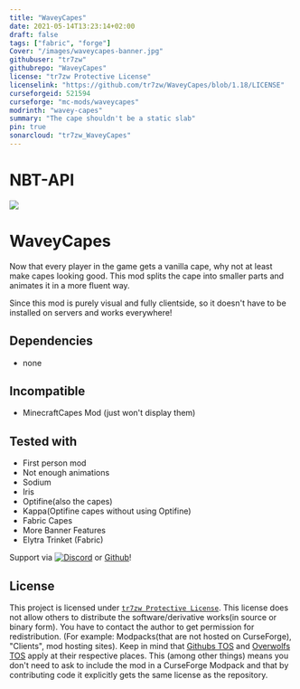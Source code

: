 ```yaml
---
title: "WaveyCapes"
date: 2021-05-14T13:23:14+02:00
draft: false
tags: ["fabric", "forge"]
Cover: "/images/waveycapes-banner.jpg"
githubuser: "tr7zw"
githubrepo: "WaveyCapes"
license: "tr7zw Protective License"
licenselink: "https://github.com/tr7zw/WaveyCapes/blob/1.18/LICENSE"
curseforgeid: 521594
curseforge: "mc-mods/waveycapes"
modrinth: "wavey-capes"
summary: "The cape shouldn't be a static slab"
pin: true
sonarcloud: "tr7zw_WaveyCapes"
---
```

# NBT-API

![](https://tr7zw.dev/curse/waveycapes-banner.jpg)

# WaveyCapes

Now that every player in the game gets a vanilla cape, why not at least make capes looking good. This mod splits the cape into smaller parts and animates it in a more fluent way.

Since this mod is purely visual and fully clientside, so it doesn't have to be installed on servers and works everywhere!

## Dependencies

- none

## Incompatible

- MinecraftCapes Mod (just won't display them)

## Tested with

- First person mod
- Not enough animations
- Sodium
- Iris
- Optifine(also the capes)
- Kappa(Optifine capes without using Optifine)
- Fabric Capes
- More Banner Features
- Elytra Trinket (Fabric)

Support via [![Discord](https://tr7zw.dev/curse/Discord.png)](https://discord.gg/2wKH8yeThf) or [Github](https://github.com/tr7zw/3d-skin-layers)!

## License

This project is licensed under [``tr7zw Protective License``](LICENSE).
This license does not allow others to distribute the software/derivative works(in source or binary form).
You have to contact the author to get permission for redistribution. (For example: Modpacks(that are not hosted on CurseForge), "Clients", mod hosting sites).
Keep in mind that [Githubs TOS](https://docs.github.com/en/github/site-policy/github-terms-of-service#d-user-generated-content) and [Overwolfs TOS](https://www.overwolf.com/legal/terms/) apply at their respective places. This (among other things) means you don't need to ask to include the mod in a CurseForge Modpack and that by contributing code it explicitly gets the same license as the repository.
